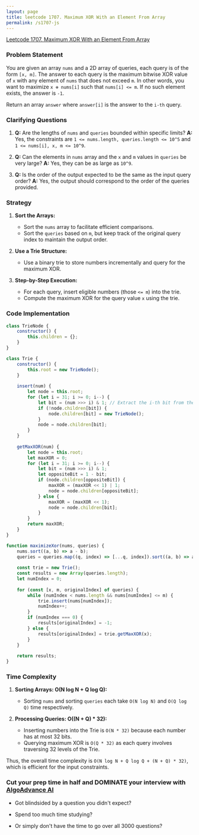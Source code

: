 ```yaml
---
layout: page
title: leetcode 1707. Maximum XOR With an Element From Array
permalink: /s1707-js
---
```

[Leetcode 1707. Maximum XOR With an Element From Array](https://algoadvance.github.io/algoadvance/l1707)
### Problem Statement

You are given an array `nums` and a 2D array of queries, each query is of the form `[x, m]`. The answer to each query is the maximum bitwise XOR value of `x` with any element of `nums` that does not exceed `m`. In other words, you want to maximize `x ⊕ nums[i]` such that `nums[i] <= m`. If no such element exists, the answer is `-1`.

Return an array `answer` where `answer[i]` is the answer to the `i-th` query.

### Clarifying Questions

1. **Q:** Are the lengths of `nums` and `queries` bounded within specific limits?
   **A:** Yes, the constraints are `1 <= nums.length, queries.length <= 10^5` and `1 <= nums[i], x, m <= 10^9`.

2. **Q:** Can the elements in `nums` array and the `x` and `m` values in `queries` be very large?
   **A:** Yes, they can be as large as `10^9`.

3. **Q:** Is the order of the output expected to be the same as the input query order?
   **A:** Yes, the output should correspond to the order of the queries provided.

### Strategy

1. **Sort the Arrays:**
   - Sort the `nums` array to facilitate efficient comparisons.
   - Sort the `queries` based on `m`, but keep track of the original query index to maintain the output order.

2. **Use a Trie Structure:**
   - Use a binary trie to store numbers incrementally and query for the maximum XOR.

3. **Step-by-Step Execution:**
   - For each query, insert eligible numbers (those `<= m`) into the trie.
   - Compute the maximum XOR for the query value `x` using the trie.

### Code Implementation

```javascript
class TrieNode {
    constructor() {
        this.children = {};
    }
}

class Trie {
    constructor() {
        this.root = new TrieNode();
    }
    
    insert(num) {
        let node = this.root;
        for (let i = 31; i >= 0; i--) {
            let bit = (num >>> i) & 1; // Extract the i-th bit from the left
            if (!node.children[bit]) {
                node.children[bit] = new TrieNode();
            }
            node = node.children[bit];
        }
    }
    
    getMaxXOR(num) {
        let node = this.root;
        let maxXOR = 0;
        for (let i = 31; i >= 0; i--) {
            let bit = (num >>> i) & 1;
            let oppositeBit = 1 - bit;
            if (node.children[oppositeBit]) {
                maxXOR = (maxXOR << 1) | 1;
                node = node.children[oppositeBit];
            } else {
                maxXOR = (maxXOR << 1);
                node = node.children[bit];
            }
        }
        return maxXOR;
    }
}

function maximizeXor(nums, queries) {
    nums.sort((a, b) => a - b);
    queries = queries.map((q, index) => [...q, index]).sort((a, b) => a[1] - b[1]);
    
    const trie = new Trie();
    const results = new Array(queries.length);
    let numIndex = 0;
    
    for (const [x, m, originalIndex] of queries) {
        while (numIndex < nums.length && nums[numIndex] <= m) {
            trie.insert(nums[numIndex]);
            numIndex++;
        }
        if (numIndex === 0) {
            results[originalIndex] = -1;
        } else {
            results[originalIndex] = trie.getMaxXOR(x);
        }
    }
    
    return results;
}
```

### Time Complexity

1. **Sorting Arrays: O(N log N + Q log Q):**
   - Sorting `nums` and sorting `queries` each take `O(N log N)` and `O(Q log Q)` time respectively.

2. **Processing Queries: O((N + Q) * 32):**
   - Inserting numbers into the Trie is `O(N * 32)` because each number has at most 32 bits.
   - Querying maximum XOR is `O(Q * 32)` as each query involves traversing 32 levels of the Trie.

Thus, the overall time complexity is `O(N log N + Q log Q + (N + Q) * 32)`, which is efficient for the input constraints.


### Cut your prep time in half and DOMINATE your interview with [AlgoAdvance AI](https://algoAdvance.com)

- Got blindsided by a question you didn't expect?

- Spend too much time studying?

- Or simply don't have the time to go over all 3000 questions?

